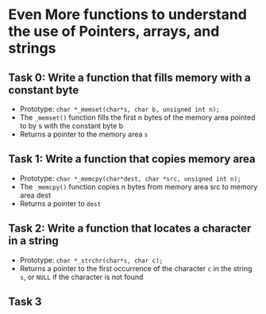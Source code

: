 # Even More functions to understand the use of Pointers, arrays, and strings

## Task 0: Write a function that fills memory with a constant byte

- Prototype: ```char *_memset(char*s, char b, unsigned int n);```
- The ```_memset()``` function fills the first n bytes of the memory area pointed to by s with the constant byte b
- Returns a pointer to the memory area ```s```

## Task 1: Write a function that copies memory area

- Prototype: ```char *_memcpy(char*dest, char *src, unsigned int n);```
- The ```_memcpy()``` function copies n bytes from memory area src to memory area dest
- Returns a pointer to ``dest``

## Task 2: Write a function that locates a character in a string

- Prototype: ```char *_strchr(char*s, char c);```
- Returns a pointer to the first occurrence of the character ```c``` in the string ```s```, or ```NULL``` if the character is not found

## Task 3
